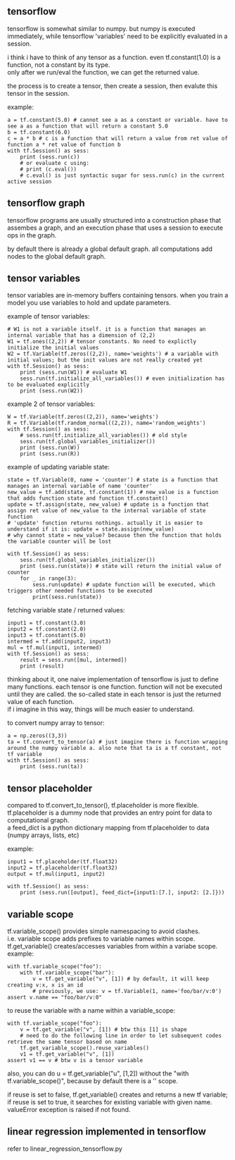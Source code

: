 tensorflow
------------------------

tensorflow is somewhat similar to numpy.
but numpy is executed immediately, while tensorflow 'variables' need to be explicitly evaluated in a session.

i think i have to think of any tensor as a function.
even tf.constant(1.0) is a function, not a constant by its type.  
only after we run/eval the function, we can get the returned value.

the process is to create a tensor, then create a session, then evalute this tensor in the session.

example:  
```
a = tf.constant(5.0) # cannot see a as a constant or variable. have to see a as a function that will return a constant 5.0
b = tf.constant(6.0)
c = a * b # c is a function that will return a value from ret value of function a * ret value of function b
with tf.Session() as sess:
	print (sess.run(c))
	# or evaluate c using: 
	# print (c.eval())
	# c.eval() is just syntactic sugar for sess.run(c) in the current active session
```

tensorflow graph
----------------------------

tensorflow programs are usually structured into a construction phase that assembes a graph,
and an execution phase that uses a session to execute ops in the graph.

by default there is already a global default graph.
all computations add nodes to the global default graph.


tensor variables
----------------------------------

tensor variables are in-memory buffers containing tensors.
when you train a model you use variables to hold and update parameters.

example of tensor variables:  
```
# W1 is not a variable itself. it is a function that manages an internal variable that has a dimension of (2,2)
W1 = tf.ones((2,2)) # tensor constants. No need to explictly initialize the initial values
W2 = tf.Variable(tf.zeros((2,2)), name='weights') # a variable with initial values; but the init values are not really created yet
with tf.Session() as sess:
	print (sess.run(W1)) # evaluate W1
	sess.run(tf.initialize_all_variables()) # even initialization has to be evaluated explicitly
	print (sess.run(W2))
```

example 2 of tensor variables:  
```
W = tf.Variable(tf.zeros((2,2)), name='weights')
R = tf.Variable(tf.random_normal((2,2)), name='random_weights')
with tf.Session() as sess:
	# sess.run(tf.initialize_all_variables()) # old style
	sess.run(tf.global_variables_initializer())
	print (sess.run(W))
	print (sess.run(R))
```

example of updating variable state:   
```
state = tf.Variable(0, name = 'counter') # state is a function that manages an internal variable of name 'counter'
new_value = tf.add(state, tf.constant(1)) # new_value is a function that adds function state and function tf.constant()
update = tf.assign(state, new_value) # update is a function that assign ret value of new_value to the internal variable of state function
# 'update' function returns nothings. actually it is easier to understand if it is: update = state.assign(new_value)
# why cannot state = new_value? because then the function that holds the variable counter will be lost

with tf.Session() as sess:
	sess.run(tf.global_variables_initializer())
	print (sess.run(state)) # state will return the initial value of counter
	for _ in range(3):
		sess.run(update) # update function will be executed, which triggers other needed functions to be executed
		print(sess.run(state))
```

fetching variable state / returned values:  
```
input1 = tf.constant(3.0)
input2 = tf.constant(2.0)
input3 = tf.constant(5.0)
intermed = tf.add(input2, input3)
mul = tf.mul(input1, intermed)
with tf.Session() as sess:
	result = sess.run([mul, intermed])
	print (result)
```

thinking about it, one naive implementation of tensorflow is just to define many functions.
each tensor is one function.
function will not be executed until they are called.
the so-called state in each tensor is just the returned value of each function.  
if i imagine in this way, things will be much easier to understand.

to convert numpy array to tensor:  
```
a = np.zeros((3,3))
ta = tf.convert_to_tensor(a) # just imagine there is function wrapping around the numpy variable a. also note that ta is a tf constant, not tf variable
with tf.Session() as sess:
	print (sess.run(ta))
```

tensor placeholder
-----------------------------------------------

compared to tf.convert_to_tensor(), tf.placeholder is more flexible.
tf.placeholder is a dummy node that provides an entry point for data to computational graph.  
a feed_dict is a python dictionary mapping from tf.placeholder to data (numpy arrays, lists, etc)

example:  
```
input1 = tf.placeholder(tf.float32)
input2 = tf.placeholder(tf.float32)
output = tf.mul(input1, input2)

with tf.Session() as sess:
	print (sess.run([output], feed_dict={input1:[7.], input2: [2.]}))
```

variable scope
----------------------------------------

tf.variable_scope() provides simple namespacing to avoid clashes.  
i.e. variable scope adds prefixes to variable names within scope.  
tf.get_variable() creates/accesses variables from within a variabe scope.  
example:  
```
with tf.variable_scope("foo"):
	with tf.variable_scope("bar"):
		v = tf.get_variable("v", [1]) # by default, it will keep creating v:x, x is an id
		# previously, we use: v = tf.Variable(1, name='foo/bar/v:0')
assert v.name == "foo/bar/v:0"
```
to reuse the variable with a name within a variable_scope:  
```
with tf.variable_scope("foo"):
	v = tf.get_variable("v", [1]) # btw this [1] is shape
	# need to do the following line in order to let subsequent codes retrieve the same tensor based on name
	tf.get_variable_scope().reuse_variables()
	v1 = tf.get_variable("v", [1])
assert v1 == v # btw v is a tensor variable
```

also, you can do u = tf.get_variable("u", [1,2]) without the "with tf.variable_scope()",
because by default there is a '' scope.

if reuse is set to false, tf.get_variable() creates and returns a new tf variable;  
if reuse is set to true, it searches for existing variable with given name. valueError exception is raised if not found.


linear regression implemented in tensorflow
-------------------------------------------------

refer to linear_regression_tensorflow.py
